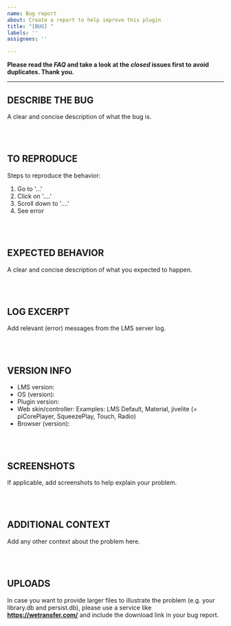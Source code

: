 ```yaml
---
name: Bug report
about: Create a report to help improve this plugin
title: "[BUG] "
labels: ''
assignees: ''

---
```


**Please read the *FAQ* and take a look at the *closed* issues first to avoid duplicates. Thank you.**

---

## **DESCRIBE THE BUG** ##
A clear and concise description of what the bug is.



<br><br>
## **TO REPRODUCE** ##
Steps to reproduce the behavior:
1. Go to '...'
2. Click on '....'
3. Scroll down to '....'
4. See error



<br><br>
## **EXPECTED BEHAVIOR** ##
A clear and concise description of what you expected to happen.



<br><br>
## **LOG EXCERPT** ##
Add relevant (error) messages from the LMS server log.



<br><br>
## **VERSION INFO** ##
* LMS version:
* OS (version):
* Plugin version:
* Web skin/controller:     Examples: LMS Default, Material, jivelite (= piCorePlayer, SqueezePlay, Touch, Radio)
* Browser (version):



<br><br>
## **SCREENSHOTS** ##
If applicable, add screenshots to help explain your problem.



<br><br>
## **ADDITIONAL CONTEXT** ##
Add any other context about the problem here.



<br><br>
## **UPLOADS** ##
In case you want to provide larger files to illustrate the problem (e.g. your library.db and persist.db), please use a service like **https://wetransfer.com/** and include the download link in your bug report.
<br>